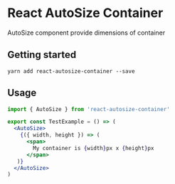 # React AutoSize Container

AutoSize component provide dimensions of container 

## Getting started

```
yarn add react-autosize-container --save
```

## Usage

```jsx
import { AutoSize } from 'react-autosize-container'

export const TestExample = () => (
  <AutoSize>
    {({ width, height }) => (
      <span>
        My container is {width}px x {height}px
      </span>
   )}  
  </AutoSize>
)
```

